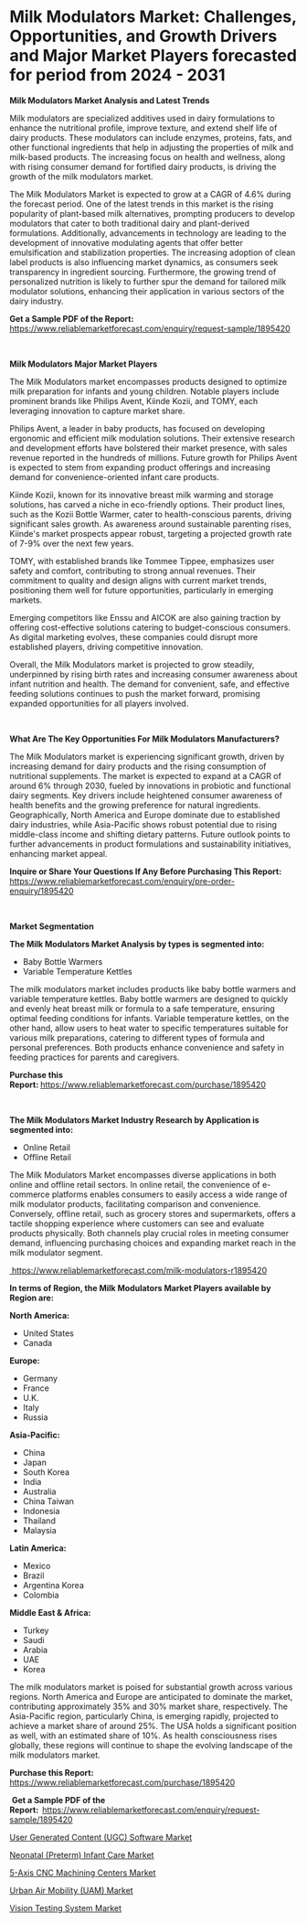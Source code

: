 <p><h1>Milk Modulators Market: Challenges, Opportunities, and Growth Drivers and Major Market Players forecasted for period from 2024 - 2031</h1></p><p><strong>Milk Modulators Market Analysis and Latest Trends</strong></p>
<p><p>Milk modulators are specialized additives used in dairy formulations to enhance the nutritional profile, improve texture, and extend shelf life of dairy products. These modulators can include enzymes, proteins, fats, and other functional ingredients that help in adjusting the properties of milk and milk-based products. The increasing focus on health and wellness, along with rising consumer demand for fortified dairy products, is driving the growth of the milk modulators market.</p><p>The Milk Modulators Market is expected to grow at a CAGR of 4.6% during the forecast period. One of the latest trends in this market is the rising popularity of plant-based milk alternatives, prompting producers to develop modulators that cater to both traditional dairy and plant-derived formulations. Additionally, advancements in technology are leading to the development of innovative modulating agents that offer better emulsification and stabilization properties. The increasing adoption of clean label products is also influencing market dynamics, as consumers seek transparency in ingredient sourcing. Furthermore, the growing trend of personalized nutrition is likely to further spur the demand for tailored milk modulator solutions, enhancing their application in various sectors of the dairy industry.</p></p>
<p><strong>Get a Sample PDF of the Report:&nbsp;</strong> <a href="https://www.reliablemarketforecast.com/enquiry/request-sample/1895420?utm_campaign=1567&utm_medium=2&utm_source=Github&utm_content=ia&utm_term=24102024&utm_id=milk-modulators">https://www.reliablemarketforecast.com/enquiry/request-sample/1895420</a></p>
<p>&nbsp;</p>
<p><strong>Milk Modulators Major Market Players</strong></p>
<p><p>The Milk Modulators market encompasses products designed to optimize milk preparation for infants and young children. Notable players include prominent brands like Philips Avent, Kiinde Kozii, and TOMY, each leveraging innovation to capture market share. </p><p>Philips Avent, a leader in baby products, has focused on developing ergonomic and efficient milk modulation solutions. Their extensive research and development efforts have bolstered their market presence, with sales revenue reported in the hundreds of millions. Future growth for Philips Avent is expected to stem from expanding product offerings and increasing demand for convenience-oriented infant care products.</p><p>Kiinde Kozii, known for its innovative breast milk warming and storage solutions, has carved a niche in eco-friendly options. Their product lines, such as the Kozii Bottle Warmer, cater to health-conscious parents, driving significant sales growth. As awareness around sustainable parenting rises, Kiinde's market prospects appear robust, targeting a projected growth rate of 7-9% over the next few years.</p><p>TOMY, with established brands like Tommee Tippee, emphasizes user safety and comfort, contributing to strong annual revenues. Their commitment to quality and design aligns with current market trends, positioning them well for future opportunities, particularly in emerging markets.</p><p>Emerging competitors like Enssu and AICOK are also gaining traction by offering cost-effective solutions catering to budget-conscious consumers. As digital marketing evolves, these companies could disrupt more established players, driving competitive innovation.</p><p>Overall, the Milk Modulators market is projected to grow steadily, underpinned by rising birth rates and increasing consumer awareness about infant nutrition and health. The demand for convenient, safe, and effective feeding solutions continues to push the market forward, promising expanded opportunities for all players involved.</p></p>
<p>&nbsp;</p>
<p><strong>What Are The Key Opportunities For Milk Modulators Manufacturers?</strong></p>
<p><p>The Milk Modulators market is experiencing significant growth, driven by increasing demand for dairy products and the rising consumption of nutritional supplements. The market is expected to expand at a CAGR of around 6% through 2030, fueled by innovations in probiotic and functional dairy segments. Key drivers include heightened consumer awareness of health benefits and the growing preference for natural ingredients. Geographically, North America and Europe dominate due to established dairy industries, while Asia-Pacific shows robust potential due to rising middle-class income and shifting dietary patterns. Future outlook points to further advancements in product formulations and sustainability initiatives, enhancing market appeal.</p></p>
<p><strong>Inquire or Share Your Questions If Any Before Purchasing This Report:</strong> <a href="https://www.reliablemarketforecast.com/enquiry/pre-order-enquiry/1895420?utm_campaign=1567&utm_medium=2&utm_source=Github&utm_content=ia&utm_term=24102024&utm_id=milk-modulators">https://www.reliablemarketforecast.com/enquiry/pre-order-enquiry/1895420</a></p>
<p>&nbsp;</p>
<p><strong>Market Segmentation</strong></p>
<p><strong>The Milk Modulators Market Analysis by types is segmented into:</strong></p>
<p><ul><li>Baby Bottle Warmers</li><li>Variable Temperature Kettles</li></ul></p>
<p><p>The milk modulators market includes products like baby bottle warmers and variable temperature kettles. Baby bottle warmers are designed to quickly and evenly heat breast milk or formula to a safe temperature, ensuring optimal feeding conditions for infants. Variable temperature kettles, on the other hand, allow users to heat water to specific temperatures suitable for various milk preparations, catering to different types of formula and personal preferences. Both products enhance convenience and safety in feeding practices for parents and caregivers.</p></p>
<p><strong>Purchase this Report:&nbsp;</strong><a href="https://www.reliablemarketforecast.com/purchase/1895420?utm_campaign=1567&utm_medium=2&utm_source=Github&utm_content=ia&utm_term=24102024&utm_id=milk-modulators">https://www.reliablemarketforecast.com/purchase/1895420</a></p>
<p>&nbsp;</p>
<p><strong>The Milk Modulators Market Industry Research by Application is segmented into:</strong></p>
<p><ul><li>Online Retail</li><li>Offline Retail</li></ul></p>
<p><p>The Milk Modulators Market encompasses diverse applications in both online and offline retail sectors. In online retail, the convenience of e-commerce platforms enables consumers to easily access a wide range of milk modulator products, facilitating comparison and convenience. Conversely, offline retail, such as grocery stores and supermarkets, offers a tactile shopping experience where customers can see and evaluate products physically. Both channels play crucial roles in meeting consumer demand, influencing purchasing choices and expanding market reach in the milk modulator segment.</p></p>
<p><a href="https://www.reliablemarketforecast.com/milk-modulators-r1895420?utm_campaign=1567&utm_medium=2&utm_source=Github&utm_content=ia&utm_term=24102024&utm_id=milk-modulators">&nbsp;https://www.reliablemarketforecast.com/milk-modulators-r1895420</a></p>
<p><strong>In terms of Region, the Milk Modulators Market Players available by Region are:</strong></p>
<p>
    <p> <strong> North America: </strong>
        <ul>
            <li>United States</li>
            <li>Canada</li>
        </ul>
        </p> 
    <p> <strong> Europe: </strong>
        <ul>
            <li>Germany</li>
            <li>France</li>
            <li>U.K.</li>
            <li>Italy</li>
            <li>Russia</li>
        </ul>
        </p> 
    <p> <strong> Asia-Pacific: </strong>
        <ul>
            <li>China</li>
            <li>Japan</li>
            <li>South Korea</li>
            <li>India</li>
            <li>Australia</li>
            <li>China Taiwan</li>
            <li>Indonesia</li>
            <li>Thailand</li>
            <li>Malaysia</li>
        </ul>
        </p> 
    <p> <strong> Latin America: </strong>
        <ul>
            <li>Mexico</li>
            <li>Brazil</li>
            <li>Argentina Korea</li>
            <li>Colombia</li>
        </ul>
        </p> 
    <p> <strong> Middle East & Africa: </strong>
        <ul>
            <li>Turkey</li>
            <li>Saudi</li>
            <li>Arabia</li>
            <li>UAE</li>
            <li>Korea</li>
        </ul>
    </p>
    </p>
<p><p>The milk modulators market is poised for substantial growth across various regions. North America and Europe are anticipated to dominate the market, contributing approximately 35% and 30% market share, respectively. The Asia-Pacific region, particularly China, is emerging rapidly, projected to achieve a market share of around 25%. The USA holds a significant position as well, with an estimated share of 10%. As health consciousness rises globally, these regions will continue to shape the evolving landscape of the milk modulators market.</p></p>
<p><strong>Purchase this Report: </strong><a href="https://www.reliablemarketforecast.com/purchase/1895420?utm_campaign=1567&utm_medium=2&utm_source=Github&utm_content=ia&utm_term=24102024&utm_id=milk-modulators">https://www.reliablemarketforecast.com/purchase/1895420</a></p>
<p>&nbsp;<strong>Get a Sample PDF of the Report:&nbsp;&nbsp;</strong><a href="https://www.reliablemarketforecast.com/enquiry/request-sample/1895420?utm_campaign=1567&utm_medium=2&utm_source=Github&utm_content=ia&utm_term=24102024&utm_id=milk-modulators">https://www.reliablemarketforecast.com/enquiry/request-sample/1895420</a></p>
<p><strong></strong></p>
<p><p><a href="https://www.linkedin.com/pulse/user-generated-content-ugc-software-market-share-size-trends-uqlle?utm_campaign=1567&utm_medium=2&utm_source=Github&utm_content=ia&utm_term=24102024&utm_id=milk-modulators">User Generated Content (UGC) Software Market</a></p><p><a href="https://www.linkedin.com/pulse/investing-neonatal-preterm-infant-care-market-trends-leading-rehzf?utm_campaign=1567&utm_medium=2&utm_source=Github&utm_content=ia&utm_term=24102024&utm_id=milk-modulators">Neonatal (Preterm) Infant Care Market</a></p><p><a href="https://www.linkedin.com/pulse/5-axis-cnc-machining-centers-market2024-2031-industry-insights-rak7f?utm_campaign=1567&utm_medium=2&utm_source=Github&utm_content=ia&utm_term=24102024&utm_id=milk-modulators">5-Axis CNC Machining Centers Market</a></p><p><a href="https://www.linkedin.com/pulse/digital-transformation-urban-air-mobility-uam-industry-market-hwwye?utm_campaign=1567&utm_medium=2&utm_source=Github&utm_content=ia&utm_term=24102024&utm_id=milk-modulators">Urban Air Mobility (UAM) Market</a></p><p><a href="https://github.com/NargisHussain75/Market-Research-Report-List-1/blob/main/vision-testing-system-market.md?utm_campaign=1567&utm_medium=2&utm_source=Github&utm_content=ia&utm_term=24102024&utm_id=milk-modulators">Vision Testing System Market</a></p></p>